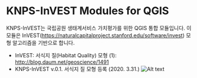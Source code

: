 KNPS-InVEST Modules for QGIS
============================
   
   
KNPS-InVEST는 국립공원 생태계서비스 가치평가를 위한 QGIS 통합 모듈입니다. 이 모듈은 InVEST(https://naturalcapitalproject.stanford.edu/software/invest) 모형 알고리즘을 기반으로 합니다.
    
* InVEST: 서식지 질(Habitat Quality) 모형 (1): http://blog.daum.net/geoscience/1491    
* KNPS-InVEST v.0.1. 서식지 질 모형 등록 (2020. 3.31.)
![Alt text](/HABITAT_QUAL.jpg)
